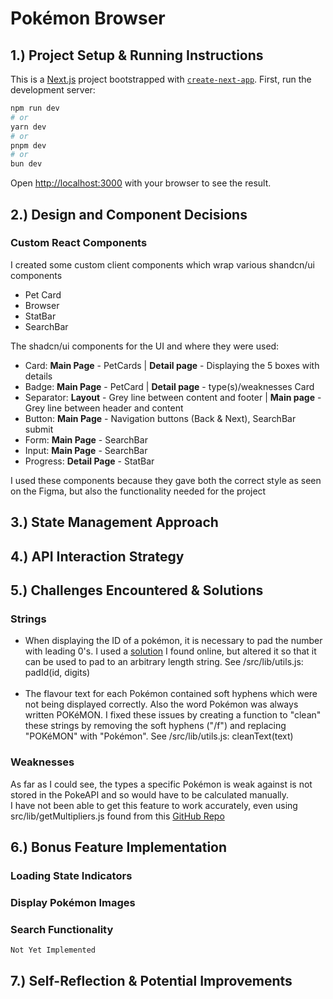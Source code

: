 # Pokémon Browser
## 1.) Project Setup & Running Instructions
This is a [Next.js](https://nextjs.org) project bootstrapped with [`create-next-app`](https://github.com/vercel/next.js/tree/canary/packages/create-next-app).
First, run the development server:
```bash
npm run dev
# or
yarn dev
# or
pnpm dev
# or
bun dev
```
Open [http://localhost:3000](http://localhost:3000) with your browser to see the result.

## 2.) Design and Component Decisions 

### Custom React Components
I created some custom client components which wrap various shandcn/ui components 
<ul>
    <li>Pet Card</li>
    <li>Browser</li>
    <li>StatBar</li> 
    <li>SearchBar</li> 
</ul>
The shadcn/ui components for the UI and where they were used:
<ul>
    <li>Card: <b>Main Page</b>  - PetCards | <b>Detail page</b> - Displaying the 5 boxes with details</li>
    <li>Badge: <b>Main Page</b> - PetCard | <b>Detail page</b> - type(s)/weaknesses Card</li>
    <li>Separator: <b>Layout</b> - Grey line between content and footer | <b>Main page</b> - Grey line between 
    header and content</li>
    <li>Button: <b>Main Page</b> - Navigation buttons (Back & Next), SearchBar submit </li>
    <li>Form: <b>Main Page</b> - SearchBar</li>
    <li>Input: <b>Main Page</b> - SearchBar</li>
    <li>Progress: <b>Detail Page</b> - StatBar </li>
</ul>
I used these components because they gave both the correct style as seen on the Figma, but also the functionality 
needed for the project

## 3.) State Management Approach

## 4.) API Interaction Strategy

## 5.) Challenges Encountered & Solutions
### Strings
<ul>
    <li>
        When displaying the ID of a pokémon, it is necessary to pad the number with leading 0's. I used a 
        <a href="https://stackoverflow.com/a/20460414">solution</a> I found online, but altered it so that it
        can be used to pad to an arbitrary length string. 
        See /src/lib/utils.js: padId(id, digits)
    </li>
    <br />
    <li>
        The flavour text for each Pokémon contained soft hyphens which were not being displayed correctly. Also
        the word Pokémon was always written POKéMON. I fixed these issues by creating a function to "clean" these
        strings by removing the soft hyphens ("/f") and replacing "POKéMON" with "Pokémon". 
        See /src/lib/utils.js: cleanText(text)
    </li>

</ul>

### Weaknesses
As far as I could see, the types a specific Pokémon is weak against is not stored in the PokeAPI and so would
have to be calculated manually.
<br />
I have not been able to get this feature to work accurately, even using src/lib/getMultipliers.js 
found from this <a href="https://github.com/Naramsim/Colosseum/">GitHub Repo</a>

## 6.) Bonus Feature Implementation
### Loading State Indicators


### Display Pokémon Images
    
### Search Functionality
    Not Yet Implemented

## 7.) Self-Reflection & Potential Improvements




